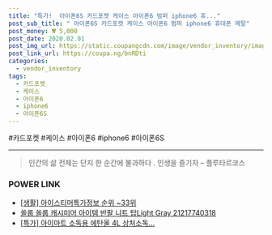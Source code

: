 ```yaml
--- 
title: "특가!  아이폰6S 카드포켓 케이스 아이폰6 범퍼 iphone6 휴..." 
post_sub_title: " 아이폰6S 카드포켓 케이스 아이폰6 범퍼 iphone6 휴대폰 메탈" 
post_money: ₩ 5,000 
post_date: 2020.02.01 
post_img_url: https://static.coupangcdn.com/image/vendor_inventory/images/2018/11/17/17/6/d951b7c5-1071-416c-8548-f4426cc87f30.jpg 
post_link_url: https://coupa.ng/bnRDti 
categories: 
  - vendor_inventory 
tags: 
  - 카드포켓 
  - 케이스 
  - 아이폰6 
  - iphone6 
  - 아이폰6S 
--- 
```

  #카드포켓 #케이스 #아이폰6 #iphone6 #아이폰6S 
<hr> 

> 인간의 삶 전체는 단지 한 순간에 불과하다 . 인생을 즐기자 – 플루타르코스 


### POWER LINK

* <a href="https://blog.naver.com/sakai111/221773965274" target="_blank"> [생활] 아이스티머특가정보 순위 ~33위</a>
* <a href="https://blog.naver.com/an0733/221785119350" target="_blank">쏠룹 쏠룹 캐시미어 아이템 반팔 니트 탑Light Gray 21217740318</a>
* <a href="https://blog.naver.com/an0733/221789990962" target="_blank">[특가] 아이마트 소독용 에탄올 4L 상처소독...</a>
